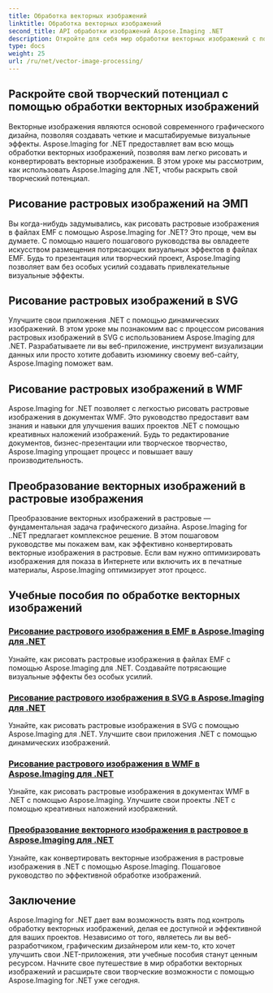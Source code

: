 ```yaml
---
title: Обработка векторных изображений
linktitle: Обработка векторных изображений
second_title: API обработки изображений Aspose.Imaging .NET
description: Откройте для себя мир обработки векторных изображений с помощью Aspose.Imaging для .NET. Научитесь с легкостью рисовать и конвертировать векторные изображения. Улучшите свои проекты .NET уже сегодня!
type: docs
weight: 25
url: /ru/net/vector-image-processing/
---
```


## Раскройте свой творческий потенциал с помощью обработки векторных изображений

Векторные изображения являются основой современного графического дизайна, позволяя создавать четкие и масштабируемые визуальные эффекты. Aspose.Imaging for .NET предоставляет вам всю мощь обработки векторных изображений, позволяя вам легко рисовать и конвертировать векторные изображения. В этом уроке мы рассмотрим, как использовать Aspose.Imaging для .NET, чтобы раскрыть свой творческий потенциал.

## Рисование растровых изображений на ЭМП

Вы когда-нибудь задумывались, как рисовать растровые изображения в файлах EMF с помощью Aspose.Imaging for .NET? Это проще, чем вы думаете. С помощью нашего пошагового руководства вы овладеете искусством размещения потрясающих визуальных эффектов в файлах EMF. Будь то презентация или творческий проект, Aspose.Imaging позволяет вам без особых усилий создавать привлекательные визуальные эффекты.

## Рисование растровых изображений в SVG

Улучшите свои приложения .NET с помощью динамических изображений. В этом уроке мы познакомим вас с процессом рисования растровых изображений в SVG с использованием Aspose.Imaging для .NET. Разрабатываете ли вы веб-приложение, инструмент визуализации данных или просто хотите добавить изюминку своему веб-сайту, Aspose.Imaging поможет вам.

## Рисование растровых изображений в WMF

Aspose.Imaging for .NET позволяет с легкостью рисовать растровые изображения в документах WMF. Это руководство предоставит вам знания и навыки для улучшения ваших проектов .NET с помощью креативных наложений изображений. Будь то редактирование документов, бизнес-презентации или творческое творчество, Aspose.Imaging упрощает процесс и повышает вашу производительность.

## Преобразование векторных изображений в растровые изображения

Преобразование векторных изображений в растровые — фундаментальная задача графического дизайна. Aspose.Imaging for ..NET предлагает комплексное решение. В этом пошаговом руководстве мы покажем вам, как эффективно конвертировать векторные изображения в растровые. Если вам нужно оптимизировать изображения для показа в Интернете или включить их в печатные материалы, Aspose.Imaging оптимизирует этот процесс.

## Учебные пособия по обработке векторных изображений
### [Рисование растрового изображения в EMF в Aspose.Imaging для .NET](./draw-raster-image-on-emf/)
Узнайте, как рисовать растровые изображения в файлах EMF с помощью Aspose.Imaging для .NET. Создавайте потрясающие визуальные эффекты без особых усилий.
### [Рисование растрового изображения в SVG в Aspose.Imaging для .NET](./draw-raster-image-on-svg/)
Узнайте, как рисовать растровые изображения в SVG с помощью Aspose.Imaging для .NET. Улучшите свои приложения .NET с помощью динамических изображений.
### [Рисование растрового изображения в WMF в Aspose.Imaging для .NET](./draw-raster-image-on-wmf/)
Узнайте, как рисовать растровые изображения в документах WMF в .NET с помощью Aspose.Imaging. Улучшите свои проекты .NET с помощью креативных наложений изображений.
### [Преобразование векторного изображения в растровое в Aspose.Imaging для .NET](./draw-vector-image-to-raster-image/)
Узнайте, как конвертировать векторные изображения в растровые изображения в .NET с помощью Aspose.Imaging. Пошаговое руководство по эффективной обработке изображений.

## Заключение

Aspose.Imaging for .NET дает вам возможность взять под контроль обработку векторных изображений, делая ее доступной и эффективной для ваших проектов. Независимо от того, являетесь ли вы веб-разработчиком, графическим дизайнером или кем-то, кто хочет улучшить свои .NET-приложения, эти учебные пособия станут ценным ресурсом. Начните свое путешествие в мир обработки векторных изображений и расширьте свои творческие возможности с помощью Aspose.Imaging for .NET уже сегодня.